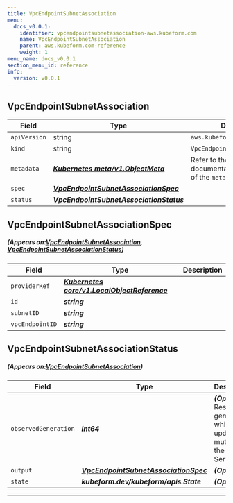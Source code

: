 ```yaml
---
title: VpcEndpointSubnetAssociation
menu:
  docs_v0.0.1:
    identifier: vpcendpointsubnetassociation-aws.kubeform.com
    name: VpcEndpointSubnetAssociation
    parent: aws.kubeform.com-reference
    weight: 1
menu_name: docs_v0.0.1
section_menu_id: reference
info:
  version: v0.0.1
---
```


## VpcEndpointSubnetAssociation
| Field | Type | Description |
| ------ | ----- | ----------- |
| `apiVersion` | string | `aws.kubeform.com/v1alpha1` |
|    `kind` | string | `VpcEndpointSubnetAssociation` |
| `metadata` | ***[Kubernetes meta/v1.ObjectMeta](https://kubernetes.io/docs/reference/generated/kubernetes-api/v1.13/#objectmeta-v1-meta)***|Refer to the Kubernetes API documentation for the fields of the `metadata` field.|
| `spec` | ***[VpcEndpointSubnetAssociationSpec](#VpcEndpointSubnetAssociationSpec)***||
| `status` | ***[VpcEndpointSubnetAssociationStatus](#VpcEndpointSubnetAssociationStatus)***||
## VpcEndpointSubnetAssociationSpec
##### (Appears on:[VpcEndpointSubnetAssociation](#VpcEndpointSubnetAssociation), [VpcEndpointSubnetAssociationStatus](#VpcEndpointSubnetAssociationStatus))
| Field | Type | Description |
| ------ | ----- | ----------- |
| `providerRef` | ***[Kubernetes core/v1.LocalObjectReference](https://kubernetes.io/docs/reference/generated/kubernetes-api/v1.13/#localobjectreference-v1-core)***||
| `id` | ***string***||
| `subnetID` | ***string***||
| `vpcEndpointID` | ***string***||
## VpcEndpointSubnetAssociationStatus
##### (Appears on:[VpcEndpointSubnetAssociation](#VpcEndpointSubnetAssociation))
| Field | Type | Description |
| ------ | ----- | ----------- |
| `observedGeneration` | ***int64***| ***(Optional)*** Resource generation, which is updated on mutation by the API Server.|
| `output` | ***[VpcEndpointSubnetAssociationSpec](#VpcEndpointSubnetAssociationSpec)***| ***(Optional)*** |
| `state` | ***kubeform.dev/kubeform/apis.State***| ***(Optional)*** |
---
